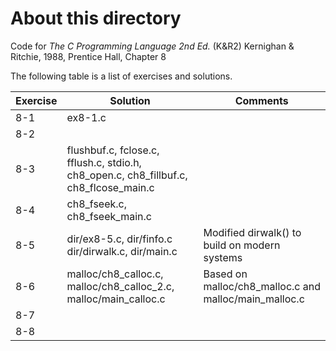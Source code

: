 # About this directory 
Code for _The C Programming Language 2nd Ed._ (K&R2) Kernighan & Ritchie, 1988, Prentice Hall, Chapter 8

The following table is a list of exercises and solutions.

|Exercise|Solution|Comments|
|--------|--------|--------|
|8-1 	 | ex8-1.c||
|8-2  	 | ||
|8-3    |flushbuf.c, fclose.c, fflush.c, stdio.h, <br />ch8_open.c, ch8_fillbuf.c, ch8_flcose_main.c ||
|8-4    |ch8_fseek.c, ch8_fseek_main.c  ||
|8-5    |dir/ex8-5.c, dir/finfo.c dir/dirwalk.c, dir/main.c  |Modified dirwalk() to build on modern systems|
|8-6    |  malloc/ch8_calloc.c, malloc/ch8_calloc_2.c, malloc/main_calloc.c|Based on malloc/ch8_malloc.c and malloc/main_malloc.c|
|8-7    |      ||
|8-8    |      ||
